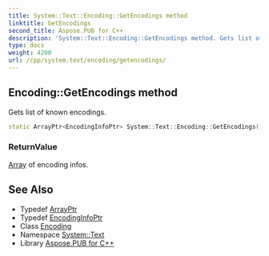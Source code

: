```yaml
---
title: System::Text::Encoding::GetEncodings method
linktitle: GetEncodings
second_title: Aspose.PUB for C++
description: 'System::Text::Encoding::GetEncodings method. Gets list of known encodings in C++.'
type: docs
weight: 4200
url: /cpp/system.text/encoding/getencodings/
---
```

## Encoding::GetEncodings method


Gets list of known encodings.

```cpp
static ArrayPtr<EncodingInfoPtr> System::Text::Encoding::GetEncodings()
```


### ReturnValue

[Array](../../../system/array/) of encoding infos.

## See Also

* Typedef [ArrayPtr](../../../system/arrayptr/)
* Typedef [EncodingInfoPtr](../../../system/encodinginfoptr/)
* Class [Encoding](../)
* Namespace [System::Text](../../)
* Library [Aspose.PUB for C++](../../../)
